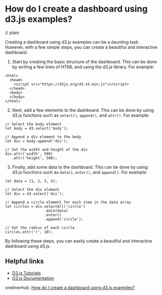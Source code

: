 # How do I create a dashboard using d3.js examples?
// plain

Creating a dashboard using d3.js examples can be a daunting task. However, with a few simple steps, you can create a beautiful and interactive dashboard.

1. Start by creating the basic structure of the dashboard. This can be done by writing a few lines of HTML and using the d3.js library. For example:

```
<html>
  <head>
    <script src="https://d3js.org/d3.v5.min.js"></script>
  </head>
  <body>
  </body>
</html>
```

2. Next, add a few elements to the dashboard. This can be done by using d3.js functions such as `select()`, `append()`, and `attr()`. For example:

```
// Select the body element
let body = d3.select('body');

// Append a div element to the body
let div = body.append('div');

// Set the width and height of the div
div.attr('width', 500)
   .attr('height', 500);
```

3. Finally, add some data to the dashboard. This can be done by using d3.js functions such as `data()`, `enter()`, and `append()`. For example:

```
let data = [1, 2, 3, 4];

// Select the div element
let div = d3.select('div');

// Append a circle element for each item in the data array
let circles = div.selectAll('circle')
                  .data(data)
                  .enter()
                  .append('circle');

// Set the radius of each circle
circles.attr('r', 10);
```

By following these steps, you can easily create a beautiful and interactive dashboard using d3.js.

## Helpful links
- [D3.js Tutorials](https://d3js.org/)
- [D3.js Documentation](https://github.com/d3/d3/wiki)

onelinerhub: [How do I create a dashboard using d3.js examples?](https://onelinerhub.com/javascript-d3/how-do-i-create-a-dashboard-using-d--js-examples)